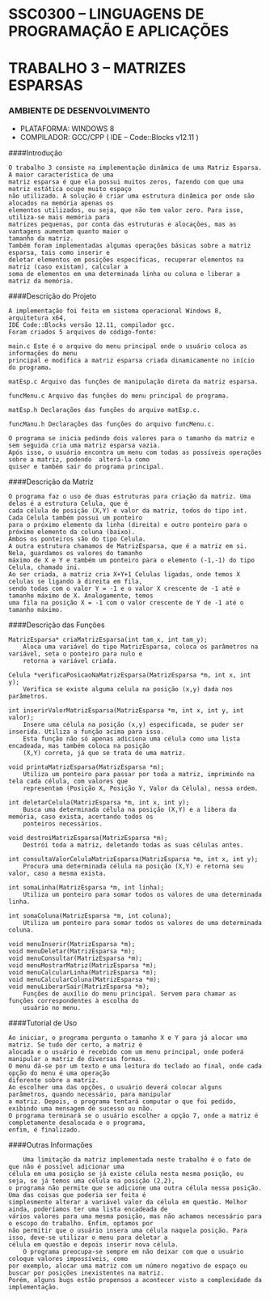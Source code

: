 # SSC0300 – LINGUAGENS DE PROGRAMAÇÃO E APLICAÇÕES #
# TRABALHO 3 – MATRIZES ESPARSAS


### AMBIENTE DE DESENVOLVIMENTO
- PLATAFORMA: WINDOWS 8
- COMPILADOR: GCC/CPP ( IDE – Code::Blocks v12.11 )


####Introdução

	O trabalho 3 consiste na implementação dinâmica de uma Matriz Esparsa. A maior característica de uma 
	matriz esparsa é que ela possui muitos zeros, fazendo com que uma matriz estática ocupe muito espaço 
	não utilizado. A solução é criar uma estrutura dinâmica por onde são alocados na memória apenas os 
	elementos utilizados, ou seja, que não tem valor zero. Para isso, utiliza-se mais memória para 
	matrizes pequenas, por conta das estruturas e alocações, mas as vantagens aumentam quanto maior o 
	tamanho da matriz.
	Também foram implementadas algumas operações básicas sobre a matriz esparsa, tais como inserir e 
	deletar elementos em posições específicas, recuperar elementos na matriz (caso existam), calcular a
	soma de elementos em uma determinada linha ou coluna e liberar a matriz da memória.

####Descrição do Projeto

	A implementação foi feita em sistema operacional Windows 8, arquitetura x64, 
	IDE Code::Blocks versão 12.11, compilador gcc.
	Foram criados 5 arquivos de código-fonte:

	main.c Este é o arquivo do menu principal onde o usuário coloca as informações do menu 
	principal e modifica a matriz esparsa criada dinamicamente no início do programa.

	matEsp.c Arquivo das funções de manipulação direta da matriz esparsa.

	funcMenu.c Arquivo das funções do menu principal do programa.

	matEsp.h Declarações das funções do arquivo matEsp.c.

	funcManu.h Declarações das funções do arquivo funcMenu.c.

	O programa se inicia pedindo dois valores para o tamanho da matriz e sem seguida cria uma matriz esparsa vazia.
	Após isso, o usuário encontra um menu com todas as possíveis operações sobre a matriz, podendo  alterá-la como 
	quiser e também sair do programa principal.


 

####Descrição da Matriz

	O programa faz o uso de duas estruturas para criação da matriz. Uma delas é a estrutura Celula, que é 
	cada célula de posição (X,Y) e valor da matriz, todos do tipo int. Cada Celula também possui um ponteiro 
	para o próximo elemento da linha (direita) e outro ponteiro para o próximo elemento da coluna (baixo). 
	Ambos os ponteiros são do tipo Celula.
	A outra estrutura chamamos de MatrizEsparsa, que é a matriz em si. Nela, guardamos os valores do tamanho 
	máximo de X e Y e também um ponteiro para o elemento (-1,-1) do tipo Celula, chamado ini.
	Ao ser criada, a matriz cria X+Y+1 Celulas ligadas, onde temos X celulas se ligando à direita em fila, 
	sendo todas com o valor Y = -1 e o valor X crescente de -1 até o tamanho máximo de X. Analogamente, temos
	uma fila na posição X = -1 com o valor crescente de Y de -1 até o tamanho máximo.

####Descrição das Funções

	MatrizEsparsa* criaMatrizEsparsa(int tam_x, int tam_y);
		Aloca uma variável do tipo MatrizEsparsa, coloca os parâmetros na variável, seta o ponteiro para nulo e 
		retorna a variável criada.

	Celula *verificaPosicaoNaMatrizEsparsa(MatrizEsparsa *m, int x, int y);
		Verifica se existe alguma celula na posição (x,y) dada nos parâmetros.

	int inserirValorMatrizEsparsa(MatrizEsparsa *m, int x, int y, int valor);
		Insere uma célula na posição (x,y) especificada, se puder ser inserida. Utiliza a função acima para isso.
		Esta função não só apenas adiciona uma célula como uma lista encadeada, mas também coloca na posição 
		(X,Y) correta, já que se trata de uma matriz.

	void printaMatrizEsparsa(MatrizEsparsa *m);
		Utiliza um ponteiro para passar por toda a matriz, imprimindo na tela cada célula, com valores que 
		representam (Posição X, Posição Y, Valor da Célula), nessa ordem.

	int deletarCelula(MatrizEsparsa *m, int x, int y);
		Busca uma determinada célula na posição (X,Y) e a libera da memória, caso exista, acertando todos os 
		ponteiros necessários.

	void destroiMatrizEsparsa(MatrizEsparsa *m);
		Destrói toda a matriz, deletando todas as suas células antes.

	int consultaValorCelulaMatrizEsparsa(MatrizEsparsa *m, int x, int y);
		Procura uma determinada célula na posição (X,Y) e retorna seu valor, caso a mesma exista.

	int somaLinha(MatrizEsparsa *m, int linha);
		Utiliza um ponteiro para somar todos os valores de uma determinada linha.

	int somaColuna(MatrizEsparsa *m, int coluna);
		Utiliza um ponteiro para somar todos os valores de uma determinada coluna.

	void menuInserir(MatrizEsparsa *m);
	void menuDeletar(MatrizEsparsa *m);
	void menuConsultar(MatrizEsparsa *m);
	void menuMostrarMatriz(MatrizEsparsa *m);
	void menuCalcularLinha(MatrizEsparsa *m);
	void menuCalcularColuna(MatrizEsparsa *m);
	void menuLiberarSair(MatrizEsparsa *m);
		Funções de auxílio do menu principal. Servem para chamar as funções correspondentes à escolha do 
		usuário no menu.




####Tutorial de Uso

	Ao iniciar, o programa pergunta o tamanho X e Y para já alocar uma matriz. Se tudo der certo, a matriz é 
	alocada e o usuário é recebido com um menu principal, onde poderá manipular a matriz de diversas formas.
	O menu dá-se por um texto e uma leitura do teclado ao final, onde cada opção do menu é uma operação 
	diferente sobre a matriz.
	Ao escolher uma das opções, o usuário deverá colocar alguns parâmetros, quando necessário, para manipular 
	a matriz. Depois, o programa tentará computar o que foi pedido, exibindo uma mensagem de sucesso ou não.
	O programa terminará se o usuário escolher a opção 7, onde a matriz é completamente desalocada e o programa, 
	enfim, é finalizado.

####Outras Informações

		Uma limitação da matriz implementada neste trabalho é o fato de que não é possível adicionar uma 
	célula em uma posição se já existe célula nesta mesma posição, ou seja, se já temos uma célula na posição (2,2), 
	o programa não permite que se adicione uma outra célula nessa posição. Uma das coisas que poderia ser feita é 
	simplesmente alterar a variável valor da célula em questão. Melhor ainda, poderíamos ter uma lista encadeada de 
	vários valores para uma mesma posição, mas não achamos necessário para o escopo do trabalho. Enfim, optamos por 
	não permitir que o usuário insera uma célula naquela posição. Para isso, deve-se utilizar o menu para deletar a 
	célula em questão e depois inserir nova célula.
		O programa preocupa-se sempre em não deixar com que o usuário coloque valores impossíveis, como 
	por exemplo, alocar uma matriz com um número negativo de espaço ou buscar por posições inexistentes na matriz.
	Porém, alguns bugs estão propensos a acontecer visto a complexidade da implementação.
